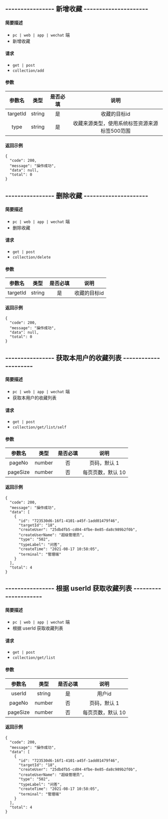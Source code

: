 
## ---------------- 新增收藏 ---------------------

#### 简要描述

- `pc | web | app | wechat` 端
- 新增收藏

#### 请求

- `get | post` 
- `collection/add`

#### 参数

| 参数名 | 类型 | 是否必填 | 说明 |
|:---:|:---:|:---:|:---:|
| targetId | string | 是 | 收藏的目标id |
| type | string | 是 | 收藏来源类型，使用系统标签资源来源标签500范围 |

#### 返回示例

```
{
  "code": 200,
  "message": "操作成功",
  "data": null,
  "total": 0
}
```


## ---------------- 删除收藏 ---------------------

#### 简要描述

- `pc | web | app | wechat` 端
- 删除收藏

#### 请求

- `get | post` 
- `collection/delete`

#### 参数

| 参数名 | 类型 | 是否必填 | 说明 |
|:---:|:---:|:---:|:---:|
| targetId | string | 是 | 收藏的目标id |

#### 返回示例

```
{
  "code": 200,
  "message": "操作成功",
  "data": null,
  "total": 0
}
```

## ---------------- 获取本用户的收藏列表 ---------------------

#### 简要描述

- `pc | web | app | wechat` 端
- 获取本用户的收藏列表

#### 请求

- `get | post` 
- `collection/get/list/self`

#### 参数

| 参数名 | 类型 | 是否必填 | 说明 |
|:---:|:---:|:---:|:---:|
| pageNo | number | 否 | 页码，默认 1 |
| pageSize | number | 否 | 每页页数，默认 10 |

#### 返回示例

```
{
  "code": 200,
  "message": "操作成功",
  "data": [
    {
      "id": "723530d6-16f1-4101-a45f-1add01479f46",
      "targetId": "18",
      "createUser": "25dbdfb5-cd04-4fbe-8e85-da8c989b2f0b",
      "createUserName": "超级管理员",
      "type": "502",
      "typeLabel": "问答",
      "createTime": "2021-08-17 10:58:05",
      "terminal": "管理端"
    }
  ],
  "total": 4
}
```

## ---------------- 根据 userId 获取收藏列表 ---------------------

#### 简要描述

- `pc | web | app | wechat` 端
- 根据 userId 获取收藏列表

#### 请求

- `get | post` 
- `collection/get/list`

#### 参数

| 参数名 | 类型 | 是否必填 | 说明 |
|:---:|:---:|:---:|:---:|
| userId | string | 是 | 用户id |
| pageNo | number | 否 | 页码，默认 1 |
| pageSize | number | 否 | 每页页数，默认 10 |

#### 返回示例

```
{
  "code": 200,
  "message": "操作成功",
  "data": [
    {
      "id": "723530d6-16f1-4101-a45f-1add01479f46",
      "targetId": "18",
      "createUser": "25dbdfb5-cd04-4fbe-8e85-da8c989b2f0b",
      "createUserName": "超级管理员",
      "type": "502",
      "typeLabel": "问答",
      "createTime": "2021-08-17 10:58:05",
      "terminal": "管理端"
    }
  ],
  "total": 4
}
```
